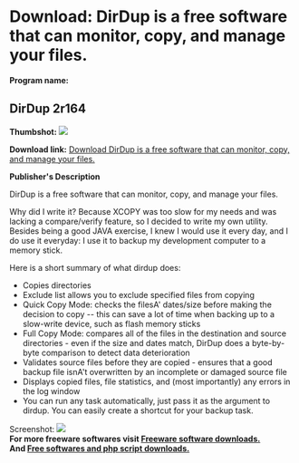 # Download: DirDup is a free software that can monitor, copy, and manage your files.

**Program name:**

## DirDup 2r164

  
**Thumbshot:** ![](http://www.freewarefiles.com/screenshot/dir-dup1_md.gif)   
  
**Download link:** [Download DirDup is a free software that can monitor, copy, and manage your files.](http://freesoftwares.boysofts.com/DirDup_program_22510.html)  
  


**Publisher's Description**  
  


DirDup is a free software that can monitor, copy, and manage your files. 

Why did I write it? Because XCOPY was too slow for my needs and was lacking a compare/verify feature, so I decided to write my own utility. Besides being a good JAVA exercise, I knew I would use it every day, and I do use it everyday: I use it to backup my development computer to a memory stick.

Here is a short summary of what dirdup does:

  * Copies directories 
  * Exclude list allows you to exclude specified files from copying 
  * Quick Copy Mode: checks the filesA' dates/size before making the decision to copy -- this can save a lot of time when backing up to a slow-write device, such as flash memory sticks 
  * Full Copy Mode: compares all of the files in the destination and source directories - even if the size and dates match, DirDup does a byte-by-byte comparison to detect data deterioration 
  * Validates source files before they are copied - ensures that a good backup file isnA't overwritten by an incomplete or damaged source file 
  * Displays copied files, file statistics, and (most importantly) any errors in the log window 
  * You can run any task automatically, just pass it as the argument to dirdup. You can easily create a shortcut for your backup task. 

  
  
Screenshot: ![](http://www.freewarefiles.com/screenshot/dir-dup1.gif)   
**For more freeware softwares visit [Freeware software downloads.](http://freesoftwares.boysofts.com/)**   
**And [Free softwares and php script downloads.](http://www.boysofts.com/)**
